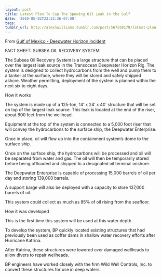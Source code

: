 ```yaml
---
layout: post
title: Latest Plan To Cap The Spewing Oil Leak in the Gulf
date: '2010-05-02T23:22:36-07:00'
tags: 
tumblr_url: http://alexhwilliams.tumblr.com/post/567569179/latest-plan-to-cap-the-spewing-oil-leak-in-the-gulf
---
```

<p>From <a href="http://www.deepwaterhorizonresponse.com/go/site/2931/">Gulf of Mexico - Deepwater Horizon Incident</a></p>
<p>FACT SHEET: SUBSEA OIL RECOVERY SYSTEM</p>
<p>The Subsea Oil Recovery System is a large structure that can be placed over the largest leak source in the Transocean Deepwater Horizon Rig. The system is designed to collect hydrocarbons from the well and pump them to a tanker at the surface, where they will be stored and safely shipped ashore. Weather permitting, deployment of the system is planned within the next six to eight days.</p>
<p>How it works</p>
<p>The system is made up of a 125-ton, 14’ x 24’ x 40’ structure that will be set on top of the largest leak source. This leak is located at the end of the riser, about 600 feet from the wellhead.</p>
<p>Equipment at the top of the system is connected to a 5,000 foot riser that will convey the hydrocarbons to the surface ship, the Deepwater Enterprise.</p>
<p>Once in place, oil will flow up into the containment system’s dome to the surface ship.</p>
<p>Once on the surface ship, the hydrocarbons will be processed and oil will be separated from water and gas. The oil will then be temporarily stored before being offloaded and shipped to a designated oil terminal onshore.</p>
<p>The Deepwater Enterprise is capable of processing 15,000 barrels of oil per day and storing 139,000 barrels.</p>
<p>A support barge will also be deployed with a capacity to store 137,000 barrels of oil.</p>
<p>This system could collect as much as 85% of oil rising from the seafloor. </p>
<p>How it was developed</p>
<p>This is the first time this system will be used at this water depth.</p>
<p>To develop the system, BP quickly located existing structures that had previously been used as coffer dams in shallow water recovery efforts after Hurricane Katrina.</p>
<p>After Katrina, these structures were lowered over damaged wellheads to allow divers to repair wellheads.</p>
<p>BP engineers have worked closely with the firm Wild Well Controls, Inc. to convert these structures for use in deep waters. </p>
<br/>
